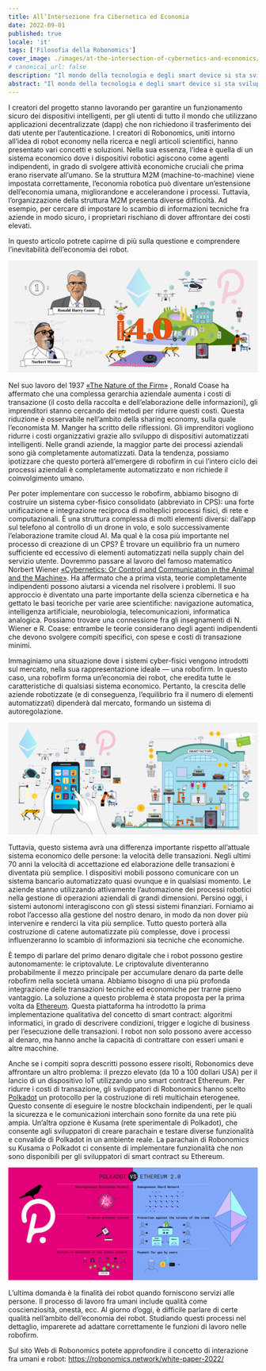 ```yaml
---
title: All’Intersezione fra Cibernetica ed Economia
date: 2022-09-01
published: true
locale: 'it'
tags: ['Filosofia della Robonomics']
cover_image: ./images/at-the-intersection-of-cybernetics-and-economics/сover_1.jpg
# canonical_url: false
description: "Il mondo della tecnologia e degli smart device si sta sviluppando attivamente. Ogni giorno compaiono nuovi gadget e sistemi che aiutano a semplificare e migliorare la vita umana. Tuttavia, non è l’unico compito. Uno degli ostacoli alle tecnologie robotiche è l’elevato livello di sicurezza informatica dei dispositivi e la privacy per i dati degli utenti. Gli sviluppatori di Robonomics hanno lavorato a questa sfida per 7 anni."
abstract: "Il mondo della tecnologia e degli smart device si sta sviluppando attivamente. Ogni giorno compaiono nuovi gadget e sistemi che aiutano a semplificare e migliorare la vita umana. Tuttavia, non è l’unico compito. Uno degli ostacoli alle tecnologie robotiche è l’elevato livello di sicurezza informatica dei dispositivi e la privacy per i dati degli utenti. Gli sviluppatori di Robonomics hanno lavorato a questa sfida per 7 anni."
---
```


I creatori del progetto stanno lavorando per garantire un funzionamento sicuro dei dispositivi intelligenti, per gli utenti di tutto il mondo che utilizzano applicazioni decentralizzate (dapp) che non richiedono il trasferimento dei dati utente per l’autenticazione. I creatori di Robonomics, uniti intorno all’idea di robot economy nella ricerca e negli articoli scientifici, hanno presentato vari concetti e soluzioni. Nella sua essenza, l’idea è quella di un sistema economico dove i dispositivi robotici agiscono come agenti indipendenti, in grado di svolgere attività economiche cruciali che prima erano riservate all’umano. Se la struttura M2M (machine-to-machine) viene impostata correttamente, l’economia robotica può diventare un’estensione dell’economia umana, migliorandone e accelerandone i processi. Tuttavia, l’organizzazione della struttura M2M presenta diverse difficoltà. Ad esempio, per cercare di impostare lo scambio di informazioni tecniche fra aziende in modo sicuro, i proprietari rischiano di dover affrontare dei costi elevati. 

In questo articolo potrete capirne di più sulla questione e comprendere l’inevitabilità dell’economia dei robot.

![Industry 4.0](./images/at-the-intersection-of-cybernetics-and-economics/pic_1.jpg)
 
Nel suo lavoro del 1937 [«The Nature of the Firm»](https://www.jstor.org/stable/2626876) , Ronald Coase ha affermato che una complessa gerarchia aziendale aumenta i costi di transazione (il costo della raccolta e dell’elaborazione delle informazioni), gli imprenditori stanno cercando dei metodi per ridurre questi costi. Questa riduzione è osservabile nell’ambito della sharing economy, sulla quale l’economista M. Manger ha scritto delle riflessioni. Gli imprenditori vogliono ridurre i costi organizzativi grazie allo sviluppo di dispositivi automatizzati intelligenti. Nelle grandi aziende, la maggior parte dei processi aziendali sono già completamente automatizzati. Data la tendenza, possiamo ipotizzare che questo porterà all’emergere di robofirm in cui l’intero ciclo dei processi aziendali è completamente automatizzato e non richiede il coinvolgimento umano.

Per poter implementare con successo le robofirm, abbiamo bisogno di costruire un sistema cyber-fisico consolidato (abbreviato in CPS): una forte unificazione e integrazione reciproca di molteplici processi fisici, di rete e computazionali. È una struttura complessa di molti elementi diversi: dall’app sul telefono al controllo di un drone in volo, e solo successivamente l’elaborazione tramite cloud AI. Ma qual è la cosa più importante nel processo di creazione di un CPS? È trovare un equilibrio fra un numero sufficiente ed eccessivo di elementi automatizzati nella supply chain del servizio utente. Dovremmo passare al lavoro del famoso matematico Norbert Wiener [«Cybernetics: Or Control and Communication in the Animal and the Machine»](https://mitpress.mit.edu/books/cybernetics-or-control-and-communication-animal-and-machine-reissue-1961-second-edition). Ha affermato che a prima vista, teorie completamente indipendenti possono aiutarsi a vicenda nel risolvere i problemi. Il suo approccio è diventato una parte importante della scienza cibernetica e ha gettato le basi teoriche per varie aree scientifiche: navigazione automatica, intelligenza artificiale, neurobiologia, telecomunicazioni, informatica analogica. Possiamo trovare una connessione fra gli insegnamenti di N. Wiener e R. Coase: entrambe le teorie considerano degli agenti indipendenti che devono svolgere compiti specifici, con spese e costi di transazione minimi.

Immaginiamo una situazione dove i sistemi cyber-fisici vengono introdotti sul mercato, nella sua rappresentazione ideale — una robofirm. In questo caso, una robofirm forma un’economia dei robot, che eredita tutte le caratteristiche di qualsiasi sistema economico. Pertanto, la crescita delle aziende robotizzate (e di conseguenza, l’equilibrio fra il numero di elementi automatizzati) dipenderà dal mercato, formando un sistema di autoregolazione.

![Smart factory](./images/at-the-intersection-of-cybernetics-and-economics/pic_2.jpg)

Tuttavia, questo sistema avrà una differenza importante rispetto all’attuale sistema economico delle persone: la velocità delle transazioni. Negli ultimi 70 anni la velocità di accettazione ed elaborazione delle transazioni è diventata più semplice. I dispositivi mobili possono comunicare con un sistema bancario automatizzato quasi ovunque e in qualsiasi momento. Le aziende stanno utilizzando attivamente l’automazione dei processi robotici nella gestione di operazioni aziendali di grandi dimensioni. Persino oggi, i sistemi autonomi interagiscono con gli stessi sistemi finanziari. Forniamo ai robot l’accesso alla gestione del nostro denaro, in modo da non dover più intervenire e renderci la vita più semplice. Tutto questo porterà alla costruzione di catene automatizzate più complesse, dove i processi influenzeranno lo scambio di informazioni sia tecniche che economiche.

È tempo di parlare del primo denaro digitale che i robot possono gestire autonomamente: le criptovalute. Le criptovalute diventeranno probabilmente il mezzo principale per accumulare denaro da parte delle robofirm nella società umana. Abbiamo bisogno di una più profonda integrazione delle transazioni tecniche ed economiche per trarne pieno vantaggio. La soluzione a questo problema è stata proposta per la prima volta da [Ethereum](https://ethereum.org/en/whitepaper/). Questa piattaforma ha introdotto la prima implementazione qualitativa del concetto di smart contract: algoritmi informatici, in grado di descrivere condizioni, trigger e logiche di business per l’esecuzione delle transazioni. I robot non solo possono avere accesso al denaro, ma hanno anche la capacità di contrattare con esseri umani e altre macchine. 

Anche se i compiti sopra descritti possono essere risolti, Robonomics deve affrontare un altro problema: il prezzo elevato (da 10 a 100 dollari USA) per il lancio di un dispositivo IoT utilizzando uno smart contract Ethereum. Per ridurre i costi di transazione, gli sviluppatori di Robonomics hanno scelto  [Polkadot](https://polkadot.network/PolkaDotPaper.pdf) un protocollo per la costruzione di reti multichain eterogenee. Questo consente di eseguire le nostre blockchain indipendenti, per le quali la sicurezza e le comunicazioni interchain sono fornite da una rete più ampia. Un’altra opzione è Kusama (rete sperimentale di Polkadot), che consente agli sviluppatori di creare parachain e testare diverse funzionalità e convalide di Polkadot in un ambiente reale. La parachain di Robonomics su Kusama o Polkadot ci consente di implementare funzionalità che non sono disponibili per gli sviluppatori di smart contract su Ethereum.

![Parachains](./images/at-the-intersection-of-cybernetics-and-economics/pic_3.jpg)

L’ultima domanda è la finalità dei robot quando forniscono servizi alle persone. Il processo di lavoro fra umani include qualità come coscienziosità, onestà, ecc. Al giorno d’oggi, è difficile parlare di certe qualità nell’ambito dell’economia dei robot. Studiando questi processi nel dettaglio, imparerete ad adattare correttamente le funzioni di lavoro nelle robofirm.

Sul sito Web di Robonomics potete approfondire il concetto di interazione fra umani e robot: https://robonomics.network/white-paper-2022/